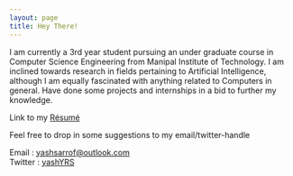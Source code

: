 ```yaml
---
layout: page
title: Hey There!
---
```


I am currently a 3rd year student pursuing an under graduate course in Computer Science Engineering from Manipal Institute of Technology. I am inclined towards research in fields pertaining to Artificial Intelligence, although I am equally fascinated with anything related to Computers in general. Have done some projects and internships in a bid to further my knowledge.

Link to my [Résumé](https://github.com/yashYRS/yashYRS.github.io/raw/master/cv.pdf)


Feel free to drop in some suggestions to my email/twitter-handle

Email : yashsarrof@outlook.com<br>
Twitter : [yashYRS](https://twitter.com/yashyrs)